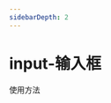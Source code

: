 ```yaml
---
sidebarDepth: 2
---
```

# input-输入框

使用方法
<ClientOnly>
    <input-demos></input-demos>
</ClientOnly>